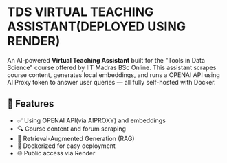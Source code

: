 # TDS VIRTUAL TEACHING ASSISTANT(DEPLOYED USING RENDER)

An AI-powered **Virtual Teaching Assistant** built for the "Tools in Data Science" course offered by IIT Madras BSc Online. This assistant scrapes course content, generates local embeddings, and runs a OPENAI API using AI Proxy token to answer user queries — all fully self-hosted with Docker.

## 🔧 Features

- ✅ Using OPENAI API(via AIPROXY) and embeddings
- 🔍 Course content and forum scraping
- 🧠 Retrieval-Augmented Generation (RAG)
- 🐳 Dockerized for easy deployment
- 🌐 Public access via Render
